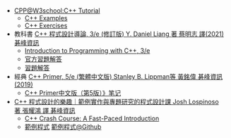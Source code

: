 # 
- [CPP@W3school:C++ Tutorial](https://www.w3schools.com/cpp/default.asp)
  - [C++ Examples](https://www.w3schools.com/cpp/cpp_examples.asp)
  - [C++ Exercises](https://www.w3schools.com/cpp/cpp_exercises.asp)
- 教科書 [C++ 程式設計導論, 3/e (修訂版) Y. Daniel Liang 著 蔡明志 譯(2021) 碁峰資訊](https://www.tenlong.com.tw/products/9789865028367?list_name=srh)
  - [Introduction to Programming with C++, 3/e](http://liveexample.pearsoncmg.com/liang/cpp3e/exercisesolution.html)
  - [官方習題解答](http://liveexample.pearsoncmg.com/liang/cpp3e/exercisesolution.html)
  - [習題解答](https://github.com/Kevin-Oudai/my_cpp_solutions)
- 經典 [C++ Primer, 5/e (繁體中文版) Stanley B. Lippman等 黃銘偉 碁峰資訊(2019)](https://www.tenlong.com.tw/products/9789865021726?list_name=srh)
  - [C++ Primer中文版（第5版）》笔记](https://github.com/czs108/Cpp-Primer-5th-Notes-CN) 
- [C++ 程式設計的樂趣｜範例實作與專題研究的程式設計課 Josh Lospinoso 著 張耀鴻 譯 碁峰資訊](https://www.tenlong.com.tw/products/9789865028831?list_name=srh)
  - [C++ Crash Course: A Fast-Paced Introduction](https://ccc.codes/#code)
  - [範例程式](https://ccc.codes/#code) [範例程式@Github](https://github.com/JLospinoso/ccc)
